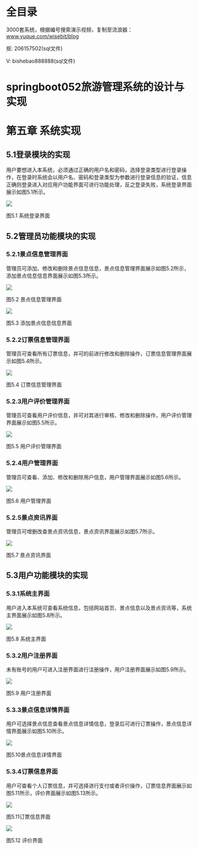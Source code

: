 # 全目录

3000套系统，根据编号搜索演示视频，复制至流浪器：www.yuque.com/wisebit/blog


<p>抠: 206157502(sql文件)</p>
<p>V: bishebao888888(sql文件)</p>


# springboot052旅游管理系统的设计与实现
# 第五章 系统实现
## 5.1登录模块的实现
用户要想进入本系统，必须通过正确的用户名和密码，选择登录类型进行登录操作，在登录时系统会以用户名、密码和登录类型为参数进行登录信息的验证，信息正确则登录进入对应用户功能界面可进行功能处理，反之登录失败，系统登录界面展示如图5.1所示。

![](/md/blog.015.png)

图5.1  系统登录界面
## 5.2管理员功能模块的实现
### 5.2.1景点信息管理界面
管理员可添加、修改和删除景点信息信息，景点信息管理界面展示如图5.2所示，添加景点信息信息界面展示如图5.3所示。

![](/md/blog.016.png)

图5.2 景点信息管理界面

![](/md/blog.017.png)

图5.3  添加景点信息信息界面
### 5.2.2订票信息管理界面
管理员可查看所有订票信息，并可的前进行修改和删除操作，订票信息管理界面展示如图5.4所示。

![](/md/blog.018.png)

图5.4  订票信息管理界面
### 5.2.3用户评价管理界面
管理员可查看用户评价信息，并可对其进行审核、修改和删除操作，用户评价管理界面展示如图5.5所示。

![](/md/blog.019.png)

图5.5  用户评价管理界面
### 5.2.4用户管理界面
管理员可查看、添加、修改和删除用户信息，用户管理界面展示如图5.6所示。

![](/md/blog.020.png)

图5.6  用户管理界面
### 5.2.5景点资讯界面
管理员可增删改查景点资讯信息，景点资讯界面展示如图5.7所示。

![](/md/blog.021.png)

图5.7 景点资讯界面
## 5.3用户功能模块的实现
### 5.3.1系统主界面
用户进入本系统可查看系统信息，包括网站首页、景点信息以及景点资讯等，系统主界面展示如图5.8所示。

![](/md/blog.022.png)

图5.8 系统主界面
### 5.3.2用户注册界面
未有账号的用户可进入注册界面进行注册操作，用户注册界面展示如图5.9所示。

![](/md/blog.023.png)

图5.9 用户注册界面
### 5.3.3景点信息详情界面
用户可选择景点信息查看景点信息详情信息，登录后可进行订票操作，景点信息详情界面展示如图5.10所示。

![](/md/blog.024.png)

图5.10景点信息详情界面
### 5.3.4订票信息界面
用户可查看个人订票信息，并可选择进行支付或者评价操作，订票信息界面展示如图5.11所示，评价界面展示如图5.13所示。

![](/md/blog.025.png)

图5.11订票信息界面

![](/md/blog.026.png)

图5.12 评价界面











